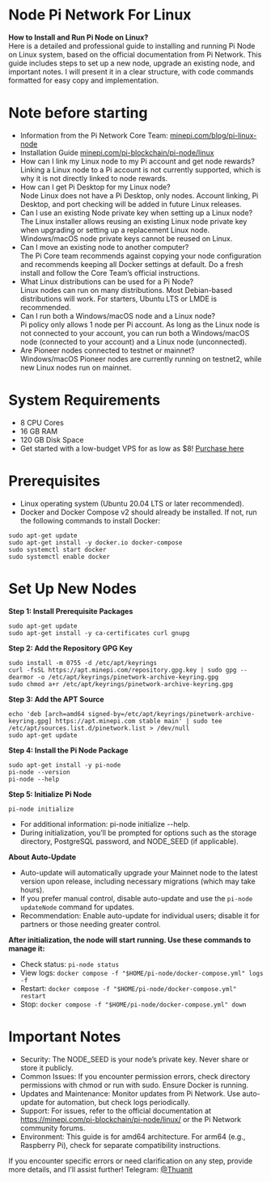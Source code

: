# Node Pi Network For Linux
**How to Install and Run Pi Node on Linux?**</br>
Here is a detailed and professional guide to installing and running Pi Node on Linux system, based on the official documentation from Pi Network. This guide includes steps to set up a new node, upgrade an existing node, and important notes. I will present it in a clear structure, with code commands formatted for easy copy and implementation.</br>
# Note before starting
* Information from the Pi Network Core Team: <a href="minepi.com/blog/pi-linux-node">minepi.com/blog/pi-linux-node</a></br>
* Installation Guide <a href="minepi.com/pi-blockchain/pi-node/linux/">minepi.com/pi-blockchain/pi-node/linux</a></br>
* How can I link my Linux node to my Pi account and get node rewards?</br>
Linking a Linux node to a Pi account is not currently supported, which is why it is not directly linked to node rewards.</br>
* How can I get Pi Desktop for my Linux node?</br>
Node Linux does not have a Pi Desktop, only nodes. Account linking, Pi Desktop, and port checking will be added in future Linux releases.</br>
* Can I use an existing Node private key when setting up a Linux node?</br>
The Linux installer allows reusing an existing Linux node private key when upgrading or setting up a replacement Linux node. Windows/macOS node private keys cannot be reused on Linux.</br>
* Can I move an existing node to another computer?</br>
The Pi Core team recommends against copying your node configuration and recommends keeping all Docker settings at default. Do a fresh install and follow the Core Team’s official instructions.</br>
* What Linux distributions can be used for a Pi Node?</br>
Linux nodes can run on many distributions. Most Debian-based distributions will work. For starters, Ubuntu LTS or LMDE is recommended.</br>
* Can I run both a Windows/macOS node and a Linux node?</br>
Pi policy only allows 1 node per Pi account. As long as the Linux node is not connected to your account, you can run both a Windows/macOS node (connected to your account) and a Linux node (unconnected).</br>
* Are Pioneer nodes connected to testnet or mainnet?</br>
Windows/macOS Pioneer nodes are currently running on testnet2, while new Linux nodes run on mainnet.</br>
# System Requirements
* 8 CPU Cores
* 16 GB RAM
* 120 GB Disk Space
* Get started with a low-budget VPS for as low as $8! <a href="https://hetzner.cloud/?ref=HzbJgr48g79y">Purchase here</a>

# Prerequisites
* Linux operating system (Ubuntu 20.04 LTS or later recommended).</br>
* Docker and Docker Compose v2 should already be installed. If not, run the following commands to install Docker:</br>
```
sudo apt-get update
sudo apt-get install -y docker.io docker-compose
sudo systemctl start docker
sudo systemctl enable docker
```
# Set Up New Nodes
**Step 1: Install Prerequisite Packages**
```
sudo apt-get update
sudo apt-get install -y ca-certificates curl gnupg
```
**Step 2: Add the Repository GPG Key**
```
sudo install -m 0755 -d /etc/apt/keyrings
curl -fsSL https://apt.minepi.com/repository.gpg.key | sudo gpg --dearmor -o /etc/apt/keyrings/pinetwork-archive-keyring.gpg
sudo chmod a+r /etc/apt/keyrings/pinetwork-archive-keyring.gpg
```
**Step 3: Add the APT Source**
```
echo 'deb [arch=amd64 signed-by=/etc/apt/keyrings/pinetwork-archive-keyring.gpg] https://apt.minepi.com stable main' | sudo tee /etc/apt/sources.list.d/pinetwork.list > /dev/null
sudo apt-get update
```
**Step 4: Install the Pi Node Package**
```
sudo apt-get install -y pi-node
pi-node --version
pi-node --help
```
**Step 5: Initialize Pi Node**
```
pi-node initialize
```
* For additional information: pi-node initialize --help.
* During initialization, you’ll be prompted for options such as the storage directory, PostgreSQL password, and NODE_SEED (if applicable).

**About Auto-Update**

* Auto-update will automatically upgrade your Mainnet node to the latest version upon release, including necessary migrations (which may take hours).
* If you prefer manual control, disable auto-update and use the `pi-node updateNode` command for updates.
* Recommendation: Enable auto-update for individual users; disable it for partners or those needing greater control.

**After initialization, the node will start running. Use these commands to manage it:**

* Check status: `pi-node status`
* View logs: `docker compose -f "$HOME/pi-node/docker-compose.yml" logs -f`
* Restart: `docker compose -f "$HOME/pi-node/docker-compose.yml" restart`
* Stop: `docker compose -f "$HOME/pi-node/docker-compose.yml" down`

# Important Notes

* Security: The NODE_SEED is your node’s private key. Never share or store it publicly.
* Common Issues: If you encounter permission errors, check directory permissions with chmod or run with sudo. Ensure Docker is running.
* Updates and Maintenance: Monitor updates from Pi Network. Use auto-update for automation, but check logs periodically.
* Support: For issues, refer to the official documentation at <a href="https://minepi.com/pi-blockchain/pi-node/linux/">https://minepi.com/pi-blockchain/pi-node/linux/</a> or the Pi Network community forums.
* Environment: This guide is for amd64 architecture. For arm64 (e.g., Raspberry Pi), check for separate compatibility instructions.

If you encounter specific errors or need clarification on any step, provide more details, and I’ll assist further! Telegram: <a href="https://t.me/@thuanit">@Thuanit</a>
